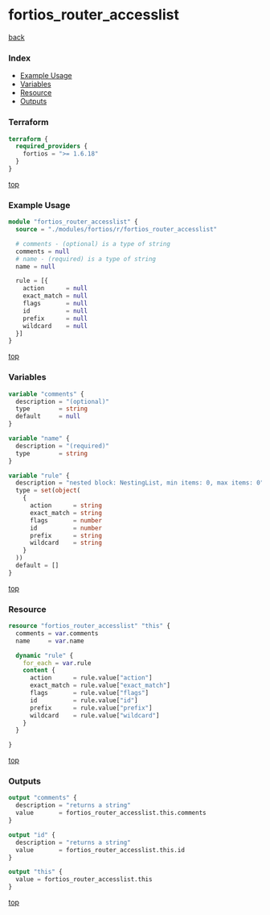 # fortios_router_accesslist

[back](../fortios.md)

### Index

- [Example Usage](#example-usage)
- [Variables](#variables)
- [Resource](#resource)
- [Outputs](#outputs)

### Terraform

```terraform
terraform {
  required_providers {
    fortios = ">= 1.6.18"
  }
}
```

[top](#index)

### Example Usage

```terraform
module "fortios_router_accesslist" {
  source = "./modules/fortios/r/fortios_router_accesslist"

  # comments - (optional) is a type of string
  comments = null
  # name - (required) is a type of string
  name = null

  rule = [{
    action      = null
    exact_match = null
    flags       = null
    id          = null
    prefix      = null
    wildcard    = null
  }]
}
```

[top](#index)

### Variables

```terraform
variable "comments" {
  description = "(optional)"
  type        = string
  default     = null
}

variable "name" {
  description = "(required)"
  type        = string
}

variable "rule" {
  description = "nested block: NestingList, min items: 0, max items: 0"
  type = set(object(
    {
      action      = string
      exact_match = string
      flags       = number
      id          = number
      prefix      = string
      wildcard    = string
    }
  ))
  default = []
}
```

[top](#index)

### Resource

```terraform
resource "fortios_router_accesslist" "this" {
  comments = var.comments
  name     = var.name

  dynamic "rule" {
    for_each = var.rule
    content {
      action      = rule.value["action"]
      exact_match = rule.value["exact_match"]
      flags       = rule.value["flags"]
      id          = rule.value["id"]
      prefix      = rule.value["prefix"]
      wildcard    = rule.value["wildcard"]
    }
  }

}
```

[top](#index)

### Outputs

```terraform
output "comments" {
  description = "returns a string"
  value       = fortios_router_accesslist.this.comments
}

output "id" {
  description = "returns a string"
  value       = fortios_router_accesslist.this.id
}

output "this" {
  value = fortios_router_accesslist.this
}
```

[top](#index)
